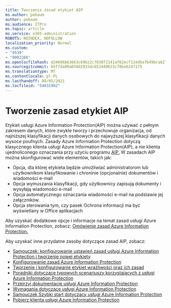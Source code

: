 ```yaml
---
title: Tworzenie zasad etykiet AIP
ms.author: pebaum
author: pebaum
ms.audience: ITPro
ms.topic: article
ms.service: o365-administration
ROBOTS: NOINDEX, NOFOLLOW
localization_priority: Normal
ms.custom:
- "4539"
- "9002266"
ms.openlocfilehash: d24696b63663c69b22c783072141af62ecf124dba7b49bca827381f39f88640e
ms.sourcegitcommit: b5f7da89a650d2915dc652449623c78be6247175
ms.translationtype: MT
ms.contentlocale: pl-PL
ms.lasthandoff: 08/05/2021
ms.locfileid: "54031992"
---
```

# <a name="creating-aip-label-policies"></a>Tworzenie zasad etykiet AIP

Etykiet usługi Azure Information Protection(AIP) można używać z pełnym zakresem danych, które zwykle tworzy i przechowuje organizacja, od najniższej klasyfikacji danych osobowych do najwyższej klasyfikacji danych wysoce poufnych. Zasady Azure Information Protection dotyczą klasycznego klienta usługi Azure Information Protection(AIP), a nie klienta ujednoliconego oznaczania przy użyciu programu [AIP.](https://docs.microsoft.com/azure/information-protection/rms-client/unifiedlabelingclient-version-release-history) W zasadach AIP można skonfigurować wiele elementów, takich jak:

- Opcja, dla której etykieta będzie umożliwiać administratorom lub użytkownikom klasyfikowanie i chroninie (opcjonalnie) dokumentów i wiadomości e-mail
- Opcja wymuszania klasyfikacji, gdy użytkownicy zapisują dokumenty i wysyłają wiadomości e-mail
- Opcja automatycznego oznaczania wiadomości e-mail na podstawie jej załączników.
- Opcja sterowania tym, czy pasek Ochrona informacji ma być wyświetlany w Office aplikacjach

Aby uzyskać dodatkowe opcje i informacje na temat zasad usługi Azure Information Protection, zobacz: [Omówienie zasad Azure Information Protection.](https://docs.microsoft.com/azure/information-protection/overview-policy)  

Aby uzyskać inne przydatne zasoby dotyczące zasad AIP, zobacz:

- [Samouczek: konfigurowanie ustawień zasad usługi Azure Information Protection i tworzenie nowej etykiety](https://docs.microsoft.com/azure/information-protection/infoprotect-quick-start-tutorial)  
- [Konfigurowanie zasad Azure Information Protection](https://docs.microsoft.com/azure/information-protection/configure-policy)  
- [Tworzenie i konfigurowanie etykiet wrażliwości oraz ich zasad](https://docs.microsoft.com/microsoft-365/compliance/create-sensitivity-labels)  
- [Poradniki dotyczące typowych scenariuszy korzystających z usługi Azure Information Protection](https://docs.microsoft.com/azure/information-protection/how-to-guides)  
- [Przejrzyj dokumentację usługi Azure Information Protection](https://docs.microsoft.com/azure/information-protection/what-is-information-protection)  
- [Wymagania dotyczące usługi Azure Information Protection](https://docs.microsoft.com/azure/information-protection/get-started/requirements)  
- [Samouczek Szybki start dotyczący usługi Azure Information Protection](https://docs.microsoft.com/azure/information-protection/get-started/infoprotect-quick-start-tutorial)  
- [Pobierz klienta usługi Azure Information Protection](https://www.microsoft.com/download/details.aspx?id=53018)